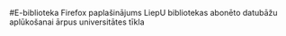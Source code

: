 #E-biblioteka
Firefox paplašinājums LiepU bibliotekas abonēto datubāžu aplūkošanai ārpus universitātes tīkla
